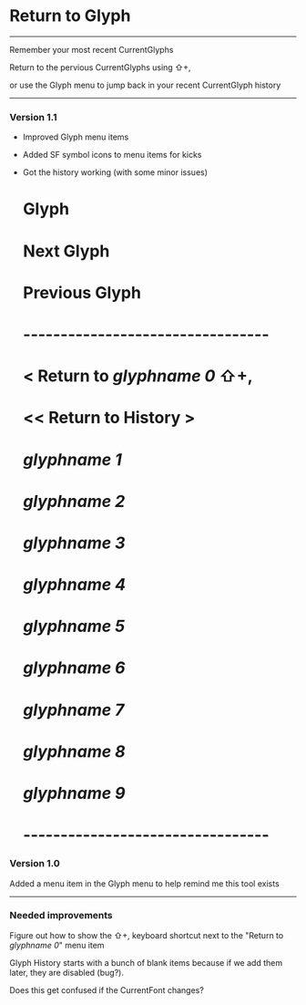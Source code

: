# Return to Glyph
---

Remember your most recent CurrentGlyphs

Return to the pervious CurrentGlyphs using ⇧+,

or use the Glyph menu to jump back in your recent CurrentGlyph history

---

### Version 1.1

- Improved Glyph menu items
- Added SF symbol icons to menu items for kicks
- Got the history working (with some minor issues)

    # Glyph
    #     Next Glyph
    #     Previous Glyph
    #     ---------------------------------
    #     <  Return to *glyphname 0*       ⇧+,
    #     << Return to History              >
    #                           *glyphname 1*
    #                           *glyphname 2*
    #                           *glyphname 3*
    #                           *glyphname 4*
    #                           *glyphname 5*
    #                           *glyphname 6*
    #                           *glyphname 7*
    #                           *glyphname 8*
    #                           *glyphname 9*
    #     ---------------------------------


### Version 1.0

Added a menu item in the Glyph menu to help remind me this tool exists


---

### Needed improvements

Figure out how to show the ⇧+, keyboard shortcut next to the "Return to *glyphname 0*" menu item

Glyph History starts with a bunch of blank items because if we add them later, they are disabled (bug?).

Does this get confused if the CurrentFont changes?


